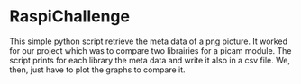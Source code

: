 # RaspiChallenge

This simple python script retrieve the meta data of a png picture.
It worked for our project which was to compare two librairies for a picam module.
The script prints for each library the meta data and write it also in a csv file.
We, then, just have to plot the graphs to compare it.
